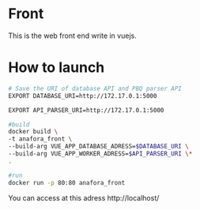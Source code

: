 # Front

This is the web front end write in vuejs.

# How to launch

```bash
# Save the URI of database API and PBQ parser API
EXPORT DATABASE_URI=http://172.17.0.1:5000

EXPORT API_PARSER_URI=http://172.17.0.1:5000

#build
docker build \
-t anafora_front \
--build-arg VUE_APP_DATABASE_ADRESS=$DATABASE_URI \
--build-arg VUE_APP_WORKER_ADRESS=$API_PARSER_URI \*
.

#run
docker run -p 80:80 anafora_front
```

You can access at this adress http://localhost/